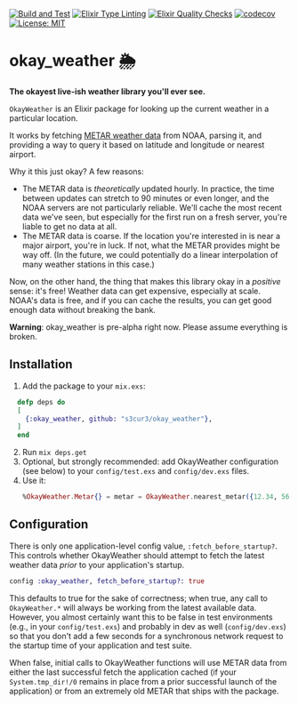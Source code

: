 [![Build and Test](https://github.com/s3cur3/okay_weather/actions/workflows/elixir-build-and-test.yml/badge.svg)](https://github.com/s3cur3/okay_weather/actions/workflows/elixir-build-and-test.yml) [![Elixir Type Linting](https://github.com/s3cur3/okay_weather/actions/workflows/elixir-dialyzer.yml/badge.svg?branch=main)](https://github.com/s3cur3/okay_weather/actions/workflows/elixir-dialyzer.yml) [![Elixir Quality Checks](https://github.com/s3cur3/okay_weather/actions/workflows/elixir-quality-checks.yml/badge.svg)](https://github.com/s3cur3/okay_weather/actions/workflows/elixir-quality-checks.yml) [![codecov](https://codecov.io/gh/s3cur3/okay_weather/branch/main/graph/badge.svg?token=98RJZ7WK8R)](https://codecov.io/gh/s3cur3/okay_weather) [![License: MIT](https://img.shields.io/badge/License-MIT-blue.svg)](https://github.com/s3cur3/okay_weather/blob/main/LICENSE)

# okay_weather 🌦

**The okayest live-ish weather library you'll ever see.**

`OkayWeather` is an Elixir package for looking up the current weather in a particular location.

It works by fetching [METAR weather data](https://en.wikipedia.org/wiki/METAR) from NOAA, parsing it, and providing a way to query it based on latitude and longitude or nearest airport.

Why it this just okay? A few reasons:

- The METAR data is *theoretically* updated hourly. In practice, the time between updates can stretch to 90 minutes or even longer, and the NOAA servers are not particularly reliable. We'll cache the most recent data we've seen, but especially for the first run on a fresh server, you're liable to get no data at all.
- The METAR data is coarse. If the location you're interested in is near a major airport, you're in luck. If not, what the METAR provides might be way off. (In the future, we could potentially do a linear interpolation of many weather stations in this case.)

Now, on the other hand, the thing that makes this library okay in a *positive* sense: it's free! Weather data can get expensive, especially at scale. NOAA's data is free, and if you can cache the results, you can get good enough data without breaking the bank.

**Warning**: okay_weather is pre-alpha right now. Please assume everything is broken.

## Installation

1. Add the package to your `mix.exs`:
```elixir
  defp deps do
  [
    {:okay_weather, github: "s3cur3/okay_weather"},
  ]
  end
```
2. Run `mix deps.get`
3. Optional, but strongly recommended: add OkayWeather configuration
    (see below) to your `config/test.exs` and `config/dev.exs` files.
4. Use it:
    ```elixir
    %OkayWeather.Metar{} = metar = OkayWeather.nearest_metar({12.34, 56.78}) do
    ```

## Configuration

There is only one application-level config value, `:fetch_before_startup?`.
This controls whether OkayWeather should attempt to fetch the latest 
weather data *prior* to your application's startup.

```elixir
config :okay_weather, fetch_before_startup?: true
```

This defaults to true for the sake of correctness; when true, any call
to `OkayWeather.*` will always be working from the latest available data.
However, you almost certainly want this to be false in test environments
(e.g., in your `config/test.exs`) and probably in dev as well 
(`config/dev.exs`) so that you don't add a few seconds for a synchronous
network request to the startup time of your application and test suite.

When false, initial calls to OkayWeather functions will use METAR data from
either the last successful fetch the application cached (if your 
`System.tmp_dir!/0` remains in place from a prior successful launch of the
application) or from an extremely old METAR that ships with the package.
